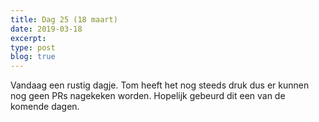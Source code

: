 ```yaml
---
title: Dag 25 (18 maart)
date: 2019-03-18
excerpt:
type: post
blog: true
---
```


Vandaag een rustig dagje. Tom heeft het nog steeds druk dus er kunnen nog geen PRs nagekeken worden. Hopelijk gebeurd dit een van de komende dagen.
